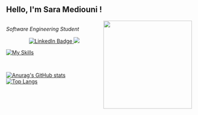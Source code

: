 <h2>Hello, I'm Sara Mediouni !</h2>
<img align="right"src="https://media.giphy.com/media/USV0ym3bVWQJJmNu3N/giphy.gif" height="240">
<img/>
<br/>


<em>Software Engineering Student </em></p>



<div id="badges" align="center">
  <a href="https://www.linkedin.com/in/sara-mediouni-726b87205/">
    <img src="https://img.shields.io/badge/LinkedIn-blue?style=for-the-badge&logo=linkedin&logoColor=white" alt="LinkedIn Badge"/>
  </a>
  <a href="https://mail.google.com/mail/u/0/?fs=1&to=mediounisarra99@gmail.com&tf=cm"><img src="https://img.shields.io/badge/Gmail-D14836?style=for-the-badge&logo=gmail&logoColor=white"/> </a>
 
</div>

[![My Skills](https://skills.thijs.gg/icons?i=js,html,css,angular,react,nodejs,mysql,java,php,mongodb,postgres,expressjs,spring,symfony)](https://skills.thijs.gg)

<br/>


[![Anurag's GitHub stats](https://github-readme-stats.vercel.app/api?username=Sara-Mediouni&theme=radical)](https://github.com/anuraghazra/github-readme-stats)
<br/>
[![Top Langs](https://github-readme-stats.vercel.app/api/top-langs/?username=Sara-Mediouni&layout=compact)](https://github.com/anuraghazra/github-readme-stats)
